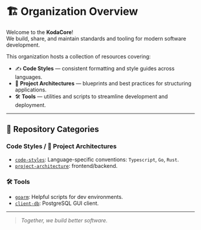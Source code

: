# 🏗️ Organization Overview

Welcome to the **KodaCore**!  
We build, share, and maintain standards and tooling for modern software development.

This organization hosts a collection of resources covering:

- ✍️ **Code Styles** — consistent formatting and style guides across languages.
- 🧱 **Project Architectures** — blueprints and best practices for structuring applications.
- 🛠️ **Tools** — utilities and scripts to streamline development and deployment.

---

## 📁 Repository Categories

### Code Styles / 🧱 Project Architectures

- [`code-styles`](https://github.com/MHPlaygrounds/code-styles): Language-specific conventions: `Typescript`, `Go`, `Rust`.
- [`project-architecture`](https://github.com/MHPlaygrounds/project-architecture): frontend/backend.

### 🛠️ Tools

- [`goarm`](https://github.com/MHPlaygrounds/goarm): Helpful scripts for dev environments.
- [`client-db`](https://github.com/MHPlaygrounds/client-db): PostgreSQL GUI client.

---

> _Together, we build better software._
